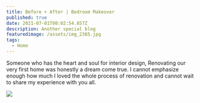 ```yaml
---
title: Before + After | Bedroom Makeover
published: true
date: 2021-07-01T00:02:54.857Z
description: Another special blog
featuredimage: /assets/img_2365.jpg
tags:
  - Home
---
```

Someone who has the heart and soul for interior design, Renovating our very first home was honestly a dream come true. I cannot emphasize enough how much I loved the whole process of renovation and cannot wait to share my experience with you all.

![](/assets/before-after.jpg)